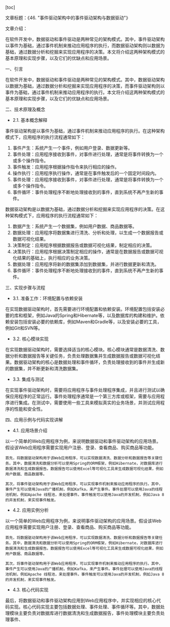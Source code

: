 
[toc]                    
                
                
文章标题：《46. "事件驱动架构中的事件驱动架构与数据驱动"》

文章介绍：

在软件开发中，数据驱动和事件驱动是两种常见的架构模式。其中，事件驱动架构以事件为基础，通过事件机制来推动应用程序的执行，而数据驱动架构则以数据为基础，通过数据分析和挖掘来实现应用程序的决策。本文将介绍这两种架构模式的基本原理和实现步骤，以及它们的优缺点和应用场景。

一、引言

在软件开发中，数据驱动和事件驱动是两种常见的架构模式。其中，数据驱动架构以数据为基础，通过数据分析和挖掘来实现应用程序的决策，而事件驱动架构则以事件为基础，通过事件机制来推动应用程序的执行。本文将介绍这两种架构模式的基本原理和实现步骤，以及它们的优缺点和应用场景。

二、技术原理及概念

- 2.1. 基本概念解释

事件驱动架构是以事件为基础，通过事件机制来推动应用程序的执行。在这种架构模式下，应用程序的执行流程通常如下：

   1. 事件产生：系统产生一个事件，例如用户登录、数据更新等。
   2. 事件处理：应用程序接收到事件，对事件进行处理，通常是将事件转换为一个或多个操作指令。
   3. 事件触发：应用程序根据操作指令来执行相应的操作。
   4. 操作执行：应用程序执行操作，通常是在事件触发后的一个固定时间段内。
   5. 事件处理：应用程序接收到事件，对事件进行处理，通常是将事件转换为一个或多个操作指令。
   6. 事件循环：事件处理程序不断地处理接收到的事件，直到系统不再产生新的事件。

数据驱动架构是以数据为基础，通过数据分析和挖掘来实现应用程序的决策。在这种架构模式下，应用程序的执行流程通常如下：

   1. 数据产生：系统产生一个数据集，例如用户数据、商品数据等。
   2. 数据处理：应用程序将数据集进行清洗、分析和处理，以生成一个数据报告或数据可视化结果。
   3. 决策制定：应用程序根据数据报告或数据可视化结果，制定相应的决策。
   4. 决策执行：应用程序根据决策制定相应的操作，通常是在数据报告或数据可视化结果的基础上，执行相应的业务决策。
   5. 数据处理：应用程序将新的数据集添加到数据集，并进行数据更新和清洗。
   6. 事件循环：事件处理程序不断地处理接收到的事件，直到系统不再产生新的事件。

三、实现步骤与流程

- 3.1. 准备工作：环境配置与依赖安装

在实现数据驱动架构时，首先需要进行环境配置和依赖安装。环境配置包括安装必要的库和框架，例如Java的Spring和Hibernate等，以及数据库的构建和维护。依赖安装包括安装必要的依赖库，例如Maven和Gradle等，以及安装必要的工具，例如Git和SVN等。

- 3.2. 核心模块实现

在实现数据驱动架构时，需要选择适当的核心模块。核心模块通常是数据清洗、数据分析和数据报告等关键任务，负责处理数据集并生成数据报告或数据可视化结果。数据驱动架构的核心是数据处理和事件循环，负责处理接收到的事件并生成新的数据集，并不断更新和清洗数据集。

- 3.3. 集成与测试

在实现事件驱动架构时，需要将应用程序与事件处理程序集成，并且进行测试以确保应用程序的正常运行。事件处理程序通常是一个第三方库或框架，需要与应用程序进行集成。在测试中，需要使用一些工具来模拟真实的业务场景，并测试应用程序的性能和安全性。

四、应用示例与代码实现讲解

- 4.1. 应用场景介绍

以一个简单的Web应用程序为例，来说明数据驱动和事件驱动架构的应用场景。假设该Web应用程序需要实现用户注册、登录、查看商品、购买商品等功能。

    首先，将数据驱动架构用于该Web应用程序，可以实现数据清洗、数据分析和数据报告等关键任务。其中，数据清洗和数据分析可以使用Spring的ORM框架，例如Hibernate，对数据库进行数据清洗和生成数据报告。数据报告可以使用Excel等可视化工具来生成数据可视化结果，例如用户数据、商品数据等。

    其次，将事件驱动架构用于该Web应用程序，可以实现事件机制来推动应用程序的执行。其中，事件产生可以使用Java的广播机制，例如Kafka，来产生事件。事件处理可以使用Java的线程池机制，例如Apache 线程池，来处理事件。事件触发可以使用Java的并发机制，例如Java 8的并发机制，来实现事件触发。

- 4.2. 应用实例分析

以一个简单的Web应用程序为例，来说明事件驱动架构的应用场景。假设该Web应用程序需要实现用户注册、登录、查看商品、购买商品等功能。

    首先，将数据驱动架构用于该Web应用程序，可以实现数据清洗、数据分析和数据报告等关键任务。其中，数据清洗和数据分析可以使用Spring的ORM框架，例如Hibernate，对数据库进行数据清洗和生成数据报告。数据报告可以使用Excel等可视化工具来生成数据可视化结果，例如用户数据、商品数据等。

    其次，将事件驱动架构用于该Web应用程序，可以实现事件机制来推动应用程序的执行。其中，事件产生可以使用Java的广播机制，例如Kafka，来产生事件。事件处理可以使用Java的线程池机制，例如Apache 线程池，来处理事件。事件触发可以使用Java的并发机制，例如Java 8的并发机制，来实现事件触发。

- 4.3. 核心代码实现

最后，将数据驱动和事件驱动架构应用到Web应用程序中，并实现相应的核心代码实现。核心代码实现主要包括数据处理、事件处理、事件循环等。其中，数据处理模块主要负责对数据库进行数据清洗和生成数据报告，事件处理模块主要负责处理事件、

